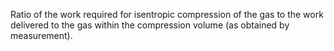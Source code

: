 ﻿Ratio of the work required for isentropic compression of the gas to the work delivered to the gas within the compression volume (as obtained by measurement).